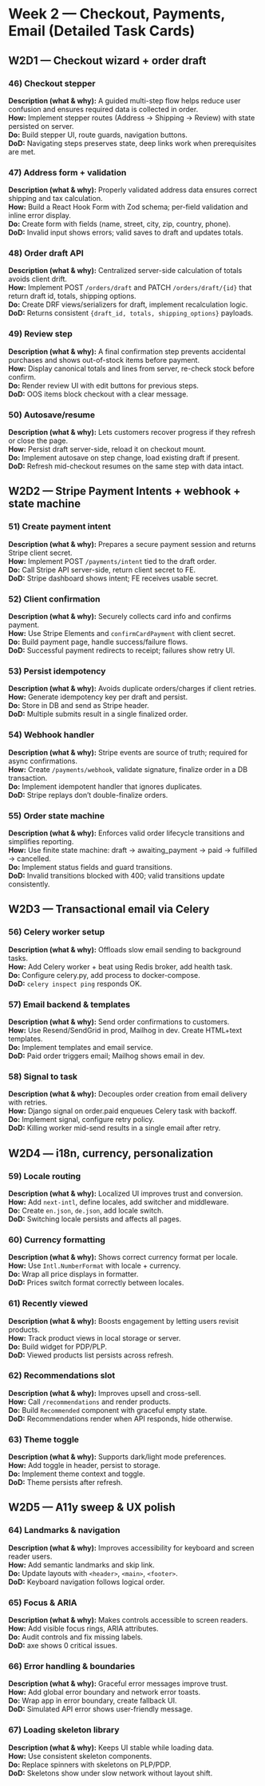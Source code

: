 # Week 2 — Checkout, Payments, Email (Detailed Task Cards)

## W2D1 — Checkout wizard + order draft

### 46) Checkout stepper
**Description (what & why):** A guided multi-step flow helps reduce user confusion and ensures required data is collected in order.  
**How:** Implement stepper routes (Address → Shipping → Review) with state persisted on server.  
**Do:** Build stepper UI, route guards, navigation buttons.  
**DoD:** Navigating steps preserves state, deep links work when prerequisites are met.

### 47) Address form + validation
**Description (what & why):** Properly validated address data ensures correct shipping and tax calculation.  
**How:** Build a React Hook Form with Zod schema; per-field validation and inline error display.  
**Do:** Create form with fields (name, street, city, zip, country, phone).  
**DoD:** Invalid input shows errors; valid saves to draft and updates totals.

### 48) Order draft API
**Description (what & why):** Centralized server-side calculation of totals avoids client drift.  
**How:** Implement POST `/orders/draft` and PATCH `/orders/draft/{id}` that return draft id, totals, shipping options.  
**Do:** Create DRF views/serializers for draft, implement recalculation logic.  
**DoD:** Returns consistent `{draft_id, totals, shipping_options}` payloads.

### 49) Review step
**Description (what & why):** A final confirmation step prevents accidental purchases and shows out-of-stock items before payment.  
**How:** Display canonical totals and lines from server, re-check stock before confirm.  
**Do:** Render review UI with edit buttons for previous steps.  
**DoD:** OOS items block checkout with a clear message.

### 50) Autosave/resume
**Description (what & why):** Lets customers recover progress if they refresh or close the page.  
**How:** Persist draft server-side, reload it on checkout mount.  
**Do:** Implement autosave on step change, load existing draft if present.  
**DoD:** Refresh mid-checkout resumes on the same step with data intact.

## W2D2 — Stripe Payment Intents + webhook + state machine

### 51) Create payment intent
**Description (what & why):** Prepares a secure payment session and returns Stripe client secret.  
**How:** Implement POST `/payments/intent` tied to the draft order.  
**Do:** Call Stripe API server-side, return client secret to FE.  
**DoD:** Stripe dashboard shows intent; FE receives usable secret.

### 52) Client confirmation
**Description (what & why):** Securely collects card info and confirms payment.  
**How:** Use Stripe Elements and `confirmCardPayment` with client secret.  
**Do:** Build payment page, handle success/failure flows.  
**DoD:** Successful payment redirects to receipt; failures show retry UI.

### 53) Persist idempotency
**Description (what & why):** Avoids duplicate orders/charges if client retries.  
**How:** Generate idempotency key per draft and persist.  
**Do:** Store in DB and send as Stripe header.  
**DoD:** Multiple submits result in a single finalized order.

### 54) Webhook handler
**Description (what & why):** Stripe events are source of truth; required for async confirmations.  
**How:** Create `/payments/webhook`, validate signature, finalize order in a DB transaction.  
**Do:** Implement idempotent handler that ignores duplicates.  
**DoD:** Stripe replays don’t double-finalize orders.

### 55) Order state machine
**Description (what & why):** Enforces valid order lifecycle transitions and simplifies reporting.  
**How:** Use finite state machine: draft → awaiting_payment → paid → fulfilled → cancelled.  
**Do:** Implement status fields and guard transitions.  
**DoD:** Invalid transitions blocked with 400; valid transitions update consistently.

## W2D3 — Transactional email via Celery

### 56) Celery worker setup
**Description (what & why):** Offloads slow email sending to background tasks.  
**How:** Add Celery worker + beat using Redis broker, add health task.  
**Do:** Configure celery.py, add process to docker-compose.  
**DoD:** `celery inspect ping` responds OK.

### 57) Email backend & templates
**Description (what & why):** Send order confirmations to customers.  
**How:** Use Resend/SendGrid in prod, Mailhog in dev. Create HTML+text templates.  
**Do:** Implement templates and email service.  
**DoD:** Paid order triggers email; Mailhog shows email in dev.

### 58) Signal to task
**Description (what & why):** Decouples order creation from email delivery with retries.  
**How:** Django signal on order.paid enqueues Celery task with backoff.  
**Do:** Implement signal, configure retry policy.  
**DoD:** Killing worker mid-send results in a single email after retry.

## W2D4 — i18n, currency, personalization

### 59) Locale routing
**Description (what & why):** Localized UI improves trust and conversion.  
**How:** Add `next-intl`, define locales, add switcher and middleware.  
**Do:** Create `en.json`, `de.json`, add locale switch.  
**DoD:** Switching locale persists and affects all pages.

### 60) Currency formatting
**Description (what & why):** Shows correct currency format per locale.  
**How:** Use `Intl.NumberFormat` with locale + currency.  
**Do:** Wrap all price displays in formatter.  
**DoD:** Prices switch format correctly between locales.

### 61) Recently viewed
**Description (what & why):** Boosts engagement by letting users revisit products.  
**How:** Track product views in local storage or server.  
**Do:** Build widget for PDP/PLP.  
**DoD:** Viewed products list persists across refresh.

### 62) Recommendations slot
**Description (what & why):** Improves upsell and cross-sell.  
**How:** Call `/recommendations` and render products.  
**Do:** Build `Recommended` component with graceful empty state.  
**DoD:** Recommendations render when API responds, hide otherwise.

### 63) Theme toggle
**Description (what & why):** Supports dark/light mode preferences.  
**How:** Add toggle in header, persist to storage.  
**Do:** Implement theme context and toggle.  
**DoD:** Theme persists after refresh.

## W2D5 — A11y sweep & UX polish

### 64) Landmarks & navigation
**Description (what & why):** Improves accessibility for keyboard and screen reader users.  
**How:** Add semantic landmarks and skip link.  
**Do:** Update layouts with `<header>`, `<main>`, `<footer>`.  
**DoD:** Keyboard navigation follows logical order.

### 65) Focus & ARIA
**Description (what & why):** Makes controls accessible to screen readers.  
**How:** Add visible focus rings, ARIA attributes.  
**Do:** Audit controls and fix missing labels.  
**DoD:** axe shows 0 critical issues.

### 66) Error handling & boundaries
**Description (what & why):** Graceful error messages improve trust.  
**How:** Add global error boundary and network error toasts.  
**Do:** Wrap app in error boundary, create fallback UI.  
**DoD:** Simulated API error shows user-friendly message.

### 67) Loading skeleton library
**Description (what & why):** Keeps UI stable while loading data.  
**How:** Use consistent skeleton components.  
**Do:** Replace spinners with skeletons on PLP/PDP.  
**DoD:** Skeletons show under slow network without layout shift.
